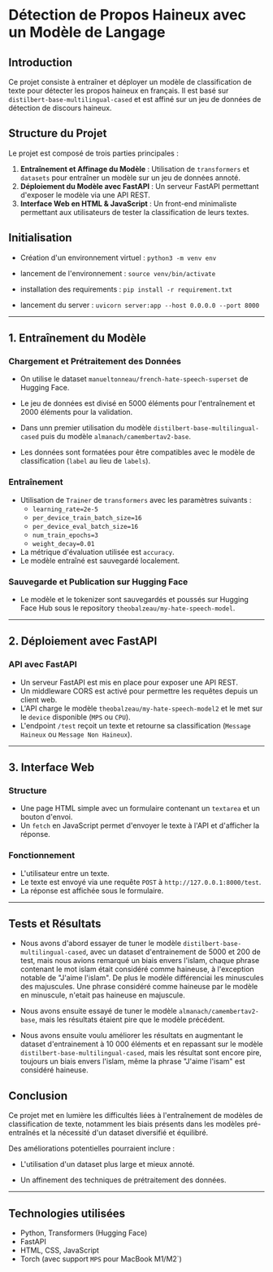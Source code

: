 # Détection de Propos Haineux avec un Modèle de Langage

## Introduction

Ce projet consiste à entraîner et déployer un modèle de classification de texte pour détecter les propos haineux en français. Il est basé sur `distilbert-base-multilingual-cased` et est affiné sur un jeu de données de détection de discours haineux.

## Structure du Projet

Le projet est composé de trois parties principales :

1. **Entraînement et Affinage du Modèle** : Utilisation de `transformers` et `datasets` pour entraîner un modèle sur un jeu de données annoté.
2. **Déploiement du Modèle avec FastAPI** : Un serveur FastAPI permettant d'exposer le modèle via une API REST.
3. **Interface Web en HTML & JavaScript** : Un front-end minimaliste permettant aux utilisateurs de tester la classification de leurs textes.

## Initialisation

- Création d'un environnement virtuel : `python3 -m venv env`

- lancement de l'environnement : `source venv/bin/activate`

- installation des requirements : `pip install -r requirement.txt`

- lancement du server : `uvicorn server:app --host 0.0.0.0 --port 8000`

---

## 1. Entraînement du Modèle

### Chargement et Prétraitement des Données

- On utilise le dataset `manueltonneau/french-hate-speech-superset` de Hugging Face.
- Le jeu de données est divisé en 5000 éléments pour l'entraînement et 2000 éléments pour la validation.

- Dans unn premier utilisation du modèle `distilbert-base-multilingual-cased` puis du modèle `almanach/camembertav2-base`.

- Les données sont formatées pour être compatibles avec le modèle de classification (`label` au lieu de `labels`).

### Entraînement

- Utilisation de `Trainer` de `transformers` avec les paramètres suivants :
  - `learning_rate=2e-5`
  - `per_device_train_batch_size=16`
  - `per_device_eval_batch_size=16`
  - `num_train_epochs=3`
  - `weight_decay=0.01`
- La métrique d'évaluation utilisée est `accuracy`.
- Le modèle entraîné est sauvegardé localement.

### Sauvegarde et Publication sur Hugging Face

- Le modèle et le tokenizer sont sauvegardés et poussés sur Hugging Face Hub sous le repository `theobalzeau/my-hate-speech-model`.

---

## 2. Déploiement avec FastAPI

### API avec FastAPI

- Un serveur FastAPI est mis en place pour exposer une API REST.
- Un middleware CORS est activé pour permettre les requêtes depuis un client web.
- L'API charge le modèle `theobalzeau/my-hate-speech-model2` et le met sur le `device` disponible (`MPS` ou `CPU`).
- L'endpoint `/test` reçoit un texte et retourne sa classification (`Message Haineux` ou `Message Non Haineux`).

---

## 3. Interface Web

### Structure

- Une page HTML simple avec un formulaire contenant un `textarea` et un bouton d'envoi.
- Un `fetch` en JavaScript permet d'envoyer le texte à l'API et d'afficher la réponse.

### Fonctionnement

- L'utilisateur entre un texte.
- Le texte est envoyé via une requête `POST` à `http://127.0.0.1:8000/test`.
- La réponse est affichée sous le formulaire.

---

## Tests et Résultats

- Nous avons d'abord essayer de tuner le modèle `distilbert-base-multilingual-cased`, avec un dataset d'entrainement de 5000 et 200 de test, mais nous avions remarqué un biais envers l'islam, chaque phrase contenant le mot islam était considéré comme haineuse, à l'exception notable de "J'aime l'islam". De plus le modèle différenciai les minuscules des majuscules. Une phrase considéré comme haineuse par le modèle en minuscule, n'etait pas haineuse en majuscule.

- Nous avons ensuite essayé de tuner le modèle `almanach/camembertav2-base`, mais les résultats étaient pire que le modèle précédent.

- Nous avons ensuite voulu améliorer les résultats en augmentant le dataset d'entrainement à 10 000 éléments et en repassant sur le modèle `distilbert-base-multilingual-cased`, mais les résultat sont encore pire, toujours un biais envers l'islam, même la phrase "J'aime l'isam" est considéré haineuse.

## Conclusion

Ce projet met en lumière les difficultés liées à l'entraînement de modèles de classification de texte, notamment les biais présents dans les modèles pré-entraînés et la nécessité d'un dataset diversifié et équilibré.

Des améliorations potentielles pourraient inclure :

- L'utilisation d'un dataset plus large et mieux annoté.

- Un affinement des techniques de prétraitement des données.

---

## Technologies utilisées

- Python, Transformers (Hugging Face)
- FastAPI
- HTML, CSS, JavaScript
- Torch (avec support `MPS` pour MacBook M1/M2`)
